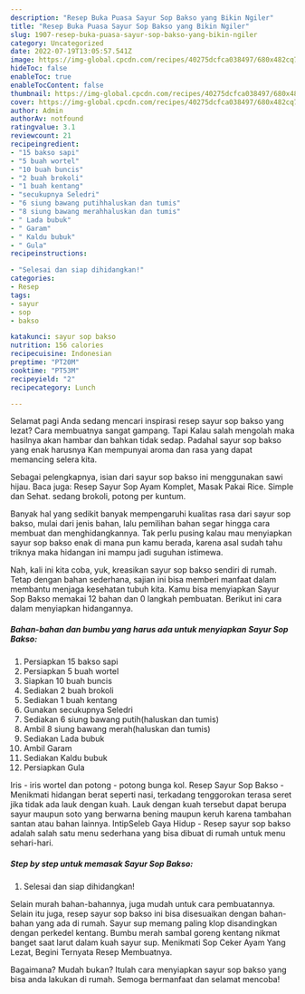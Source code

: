 ```yaml
---
description: "Resep Buka Puasa Sayur Sop Bakso yang Bikin Ngiler"
title: "Resep Buka Puasa Sayur Sop Bakso yang Bikin Ngiler"
slug: 1907-resep-buka-puasa-sayur-sop-bakso-yang-bikin-ngiler
category: Uncategorized
date: 2022-07-19T13:05:57.541Z
image: https://img-global.cpcdn.com/recipes/40275dcfca038497/680x482cq70/sayur-sop-bakso-foto-resep-utama.jpg
hideToc: false
enableToc: true
enableTocContent: false
thumbnail: https://img-global.cpcdn.com/recipes/40275dcfca038497/680x482cq70/sayur-sop-bakso-foto-resep-utama.jpg
cover: https://img-global.cpcdn.com/recipes/40275dcfca038497/680x482cq70/sayur-sop-bakso-foto-resep-utama.jpg
author: Admin
authorAv: notfound
ratingvalue: 3.1
reviewcount: 21
recipeingredient:
- "15 bakso sapi"
- "5 buah wortel"
- "10 buah buncis"
- "2 buah brokoli"
- "1 buah kentang"
- "secukupnya Seledri"
- "6 siung bawang putihhaluskan dan tumis"
- "8 siung bawang merahhaluskan dan tumis"
- " Lada bubuk"
- " Garam"
- " Kaldu bubuk"
- " Gula"
recipeinstructions:

- "Selesai dan siap dihidangkan!"
categories:
- Resep
tags:
- sayur
- sop
- bakso

katakunci: sayur sop bakso 
nutrition: 156 calories
recipecuisine: Indonesian
preptime: "PT20M"
cooktime: "PT53M"
recipeyield: "2"
recipecategory: Lunch

---
```



Selamat pagi Anda sedang mencari inspirasi resep sayur sop bakso yang lezat? Cara membuatnya sangat gampang. Tapi Kalau salah mengolah maka hasilnya akan hambar dan bahkan tidak sedap. Padahal sayur sop bakso yang enak harusnya Kan mempunyai aroma dan rasa yang dapat memancing selera kita.


Sebagai pelengkapnya, isian dari sayur sop bakso ini menggunakan sawi hijau. Baca juga: Resep Sayur Sop Ayam Komplet, Masak Pakai Rice. Simple dan Sehat. sedang brokoli, potong per kuntum.

Banyak hal yang sedikit banyak mempengaruhi kualitas rasa dari sayur sop bakso, mulai dari jenis bahan, lalu pemilihan bahan segar hingga cara membuat dan menghidangkannya. Tak perlu pusing kalau mau menyiapkan sayur sop bakso enak di mana pun kamu berada, karena asal sudah tahu triknya maka hidangan ini mampu jadi suguhan istimewa.


Nah, kali ini kita coba, yuk, kreasikan sayur sop bakso sendiri di rumah. Tetap dengan bahan sederhana, sajian ini bisa memberi manfaat dalam membantu menjaga kesehatan tubuh kita. Kamu bisa menyiapkan Sayur Sop Bakso memakai 12 bahan dan 0 langkah pembuatan. Berikut ini cara dalam menyiapkan hidangannya.

<!--inarticleads1-->

##### Bahan-bahan dan bumbu yang harus ada untuk menyiapkan Sayur Sop Bakso:

1. Persiapkan 15 bakso sapi
1. Persiapkan 5 buah wortel
1. Siapkan 10 buah buncis
1. Sediakan 2 buah brokoli
1. Sediakan 1 buah kentang
1. Gunakan secukupnya Seledri
1. Sediakan 6 siung bawang putih(haluskan dan tumis)
1. Ambil 8 siung bawang merah(haluskan dan tumis)
1. Sediakan  Lada bubuk
1. Ambil  Garam
1. Sediakan  Kaldu bubuk
1. Persiapkan  Gula


Iris - iris wortel dan potong - potong bunga kol. Resep Sayur Sop Bakso - Menikmati hidangan berat seperti nasi, terkadang tenggorokan terasa seret jika tidak ada lauk dengan kuah. Lauk dengan kuah tersebut dapat berupa sayur maupun soto yang berwarna bening maupun keruh karena tambahan santan atau bahan lainnya. IntipSeleb Gaya Hidup - Resep sayur sop bakso adalah salah satu menu sederhana yang bisa dibuat di rumah untuk menu sehari-hari. 

<!--inarticleads2-->

##### Step by step untuk memasak Sayur Sop Bakso:


1. Selesai dan siap dihidangkan!

Selain murah bahan-bahannya, juga mudah untuk cara pembuatannya. Selain itu juga, resep sayur sop bakso ini bisa disesuaikan dengan bahan-bahan yang ada di rumah. Sayur sup memang paling klop disandingkan dengan perkedel kentang. Bumbu merah sambal goreng kentang nikmat banget saat larut dalam kuah sayur sup. Menikmati Sop Ceker Ayam Yang Lezat, Begini Ternyata Resep Membuatnya. 

Bagaimana? Mudah bukan? Itulah cara menyiapkan sayur sop bakso yang bisa anda lakukan di rumah. Semoga bermanfaat dan selamat mencoba!
